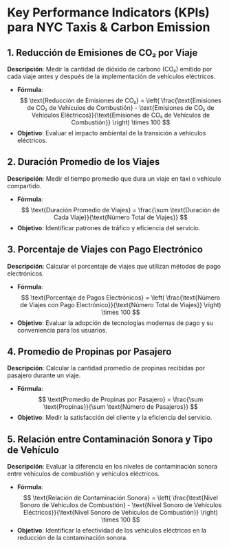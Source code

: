 # Key Performance Indicators (KPIs) para NYC Taxis & Carbon Emission

## 1. Reducción de Emisiones de CO₂ por Viaje
**Descripción**: Medir la cantidad de dióxido de carbono (CO₂) emitido por cada viaje antes y después de la implementación de vehículos eléctricos.
- **Fórmula**:
  $$
  \text{Reducción de Emisiones de CO₂} = \left( \frac{\text{Emisiones de CO₂ de Vehículos de Combustión} - \text{Emisiones de CO₂ de Vehículos Eléctricos}}{\text{Emisiones de CO₂ de Vehículos de Combustión}} \right) \times 100
  $$
- **Objetivo**: Evaluar el impacto ambiental de la transición a vehículos eléctricos.

## 2. Duración Promedio de los Viajes
**Descripción**: Medir el tiempo promedio que dura un viaje en taxi o vehículo compartido.
- **Fórmula**:
  $$
  \text{Duración Promedio de Viajes} = \frac{\sum \text{Duración de Cada Viaje}}{\text{Número Total de Viajes}}
  $$
- **Objetivo**: Identificar patrones de tráfico y eficiencia del servicio.

## 3. Porcentaje de Viajes con Pago Electrónico
**Descripción**: Calcular el porcentaje de viajes que utilizan métodos de pago electrónicos.
- **Fórmula**:
  $$
  \text{Porcentaje de Pagos Electrónicos} = \left( \frac{\text{Número de Viajes con Pago Electrónico}}{\text{Número Total de Viajes}} \right) \times 100
  $$
- **Objetivo**: Evaluar la adopción de tecnologías modernas de pago y su conveniencia para los usuarios.

## 4. Promedio de Propinas por Pasajero
**Descripción**: Calcular la cantidad promedio de propinas recibidas por pasajero durante un viaje.
- **Fórmula**:
  $$
  \text{Promedio de Propinas por Pasajero} = \frac{\sum \text{Propinas}}{\sum \text{Número de Pasajeros}}
  $$
- **Objetivo**: Medir la satisfacción del cliente y la eficiencia del servicio.

## 5. Relación entre Contaminación Sonora y Tipo de Vehículo
**Descripción**: Evaluar la diferencia en los niveles de contaminación sonora entre vehículos de combustión y vehículos eléctricos.
- **Fórmula**:
  $$
  \text{Relación de Contaminación Sonora} = \left( \frac{\text{Nivel Sonoro de Vehículos de Combustión} - \text{Nivel Sonoro de Vehículos Eléctricos}}{\text{Nivel Sonoro de Vehículos de Combustión}} \right) \times 100
  $$
- **Objetivo**: Identificar la efectividad de los vehículos eléctricos en la reducción de la contaminación sonora.